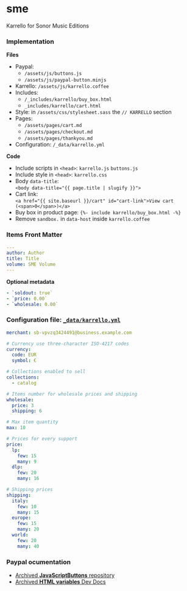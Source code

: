 # sme
Karrello for Sonor Music Editions

### Implementation

**Files**

- Paypal:  
  - `/assets/js/buttons.js`
  - `/assets/js/paypal-button.minjs`
- Karrello: `/assets/js/karrello.coffee`
- Includes:  
  - `/_includes/karrello/buy_box.html`
  - `_includes/karrello/cart.html`
- Style: in `/assets/css/stylesheet.sass` the `// KARRELLO` section
- Pages:  
  - `/assets/pages/cart.md`
  - `/assets/pages/checkout.md`
  - `/assets/pages/thankyou.md`
- Configuration: `/_data/karrello.yml`

**Code**

- Include scripts in `<head>`: `karrello.js` `buttons.js`
- Include style in `<head>`: `karrello.css`
- Body `data-title`:  
  `<body data-title="{{ page.title | slugify }}">`
- Cart link:  
  `<a href="{{ site.baseurl }}/cart" id="cart-link">View cart (<span>0</span>)</a>`
- Buy box in product page: `{%- include karrello/buy_box.html -%}`
- Remove `sandbox.` in `data-host` inside `karrello.coffee`

### Items Front Matter

```yml
---
author: Author
title: Title
volume: SME Volume
---
```

**Optional metadata**

```yml
- `soldout: true`
- `price: 0.00`
- `wholesale: 0.00`
```

### Configuration file: [`_data/karrello.yml`](https://github.com/karrello/sme/blob/main/_data/karrello.yml)

```yml
merchant: sb-vpvzq3424491@business.example.com

# Currency use three-character ISO-4217 codes
currency:
  code: EUR
  symbol: €

# Collections enabled to sell
collections:
  - catalog

# Items number for wholesale prices and shipping
wholesale:
  price: 3
  shipping: 6

# Max item quantity
max: 10

# Prices for every support
price:
  lp:
    few: 15
    many: 9
  dlp:
    few: 20
    many: 16

# Shipping prices
shipping:
  italy:
    few: 10
    many: 15
  europe:
    few: 15
    many: 20
  world:
    few: 20
    many: 40
```

### Paypal ocumentation

- [Archived **JavaScriptButtons** repository](https://web.archive.org/web/20161004203013/https://github.com/paypal/JavaScriptButtons)
- [Archived **HTML variables** Dev Docs](https://web.archive.org/web/20161227211543/https://developer.paypal.com/docs/classic/paypal-payments-standard/integration-guide/Appx_websitestandard_htmlvariables/)